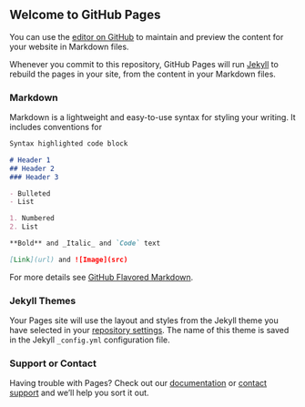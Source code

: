 ## Welcome to GitHub Pages

You can use the [editor on GitHub]() to maintain and preview the content for your website in Markdown files.

Whenever you commit to this repository, GitHub Pages will run [Jekyll]() to rebuild the pages in your site, from the content in your Markdown files.

### Markdown

Markdown is a lightweight and easy-to-use syntax for styling your writing. It includes conventions for

```markdown
Syntax highlighted code block

# Header 1
## Header 2
### Header 3

- Bulleted
- List

1. Numbered
2. List

**Bold** and _Italic_ and `Code` text

[Link](url) and ![Image](src)
```

For more details see [GitHub Flavored Markdown]().

### Jekyll Themes

Your Pages site will use the layout and styles from the Jekyll theme you have selected in your [repository settings](). The name of this theme is saved in the Jekyll `_config.yml` configuration file.

### Support or Contact

Having trouble with Pages? Check out our [documentation]() or [contact support]() and we’ll help you sort it out.
